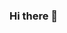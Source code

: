### Hi there 👋

<!--
**erdicem/erdicem** is a ✨ _special_ ✨ repository because its `README.md` (this file) appears on your GitHub profile.

Hi, I'm Erdicem 👋
Passionate software engineer with a particular focus on Apple Platforms – iOS/macOS. You can find me creating videos on my blog, contributing to Open Source here on Github.

- 🔭 Currently working on all things Apple – iOS, macOS, watchOS, tvOS
- 🌱 Learning anything I can get my hands on!
- 👯 Always looking to collaborate
- 💬 Ask me about all things iOS
- 📫 Let's connect – LinkedIn | Personal Website

>

